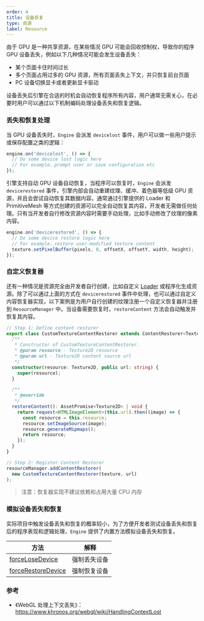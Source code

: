 ```yaml
---
order: 4
title: 设备恢复
type: 资源
label: Resource
---
```


由于 GPU 是一种共享资源，在某些情况 GPU 可能会回收控制权，导致你的程序 GPU 设备丢失，例如以下几种情况可能会发生设备丢失：

- 某个页面卡住时间过长
- 多个页面占用过多的 GPU 资源，所有页面丢失上下文，并只恢复前台页面
- PC 设备切换显卡或者更新显卡驱动

设备丢失后引擎在合适的时机会自动恢复程序所有内容，用户通常无需关心，在必要时用户可以通过以下机制编码处理设备丢失和恢复逻辑。

### 丢失和恢复处理

当 GPU 设备丢失时，`Engine` 会派发 `devicelost` 事件，用户可以做一些用户提示或保存配置之类的逻辑：

```typescript
engine.on('devicelost', () => {
  // Do some device lost logic here
  // For example，prompt user or save configuration etc
});
```

引擎支持自动 GPU 设备自动恢复，当程序可以恢复时，`Engine` 会派发 `devicerestored` 事件，引擎内部会自动重建纹理、缓冲、着色器等低级 GPU 资源，并且会尝试自动恢复其数据内容。通常通过引擎提供的 Loader 和 PrimitiveMesh 等方式创建的资源可以完全自动恢复其内容，开发者无需做任何处理。只有当开发者自行修改资源内容时需要手动处理，比如手动修改了纹理的像素内容。

```typescript
engine.on('devicerestored', () => {
  // Do some device restore logic here
  // For example，restore user-modified texture content
  texture.setPixelBuffer(pixels, 0, offsetX, offsetY, width, height);
});
```

### 自定义恢复器

还有一种情况是资源完全由开发者自行创建，比如自定义 [Loader](${docs}resource-manager) 或程序化生成资源。除了可以通过上面的方式在 `devicerestored` 事件中处理，也可以通过自定义内容恢复器实现，以下案例是为用户自行创建的纹理注册一个自定义恢复器并注册到 `ResourceManager` 中。当设备需要恢复时，`restoreContent` 方法会自动触发并恢复其内容。

```typescript
// Step 1: Define content restorer
export class CustomTextureContentRestorer extends ContentRestorer<Texture2D> {
  /**
   * Constructor of CustomTextureContentRestorer.
   * @param resource - Texture2D resource
   * @param url - Texture2D content source url
   */
  constructor(resource: Texture2D, public url: string) {
    super(resource);
  }

  /**
   * @override
   */
  restoreContent(): AssetPromise<Texture2D> | void {
    return request<HTMLImageElement>(this.url).then((image) => {
      const resource = this.resource;
      resource.setImageSource(image);
      resource.generateMipmaps();
      return resource;
    });
  }
}

// Step 2: Register Content Restorer
resourceManager.addContentRestorer(
  new CustomTextureContentRestorer(texture, url)
);
```

> 注意：恢复器实现不建议依赖和占用大量 CPU 内存

### 模拟设备丢失和恢复

实际项目中触发设备丢失和恢复的概率较小，为了方便开发者测试设备丢失和恢复后的程序表现和逻辑处理，`Engine` 提供了内置方法模拟设备丢失和恢复。

| 方法                                                       | 解释         |
| ---------------------------------------------------------- | ------------ |
| [forceLoseDevice](${api}core/Engine#forceLoseDevice)       | 强制丢失设备 |
| [forceRestoreDevice](${api}core/Engine#forceRestoreDevice) | 强制恢复设备 |

### 参考

- 《WebGL 处理上下文丢失》：https://www.khronos.org/webgl/wiki/HandlingContextLost
